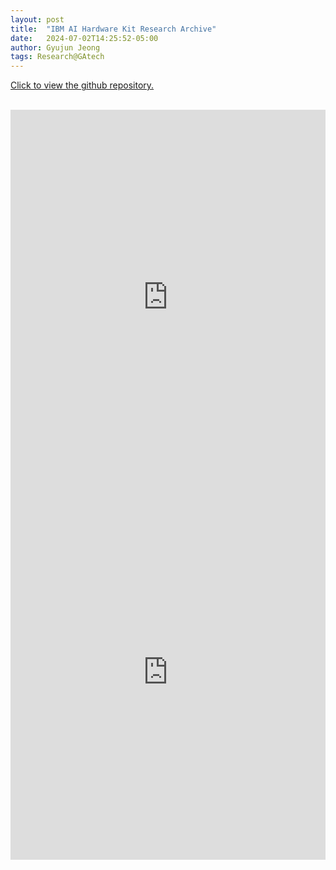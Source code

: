 ```yaml
---
layout: post
title:  "IBM AI Hardware Kit Research Archive"
date:   2024-07-02T14:25:52-05:00
author: Gyujun Jeong
tags: Research@GAtech
---
```


<a href="https://github.com/gyulab/aihwkit/tree/master" target="_blank">Click to view the github repository.</a><br><br>
<iframe src="https://drive.google.com/file/d/1rbIu6mdYRK0MGFGlL7RWprEDQ55h7E3x/preview" style="width:100%; height:600px;" frameborder="0"></iframe>
<iframe src="https://drive.google.com/file/d/1Q_J0C1Z9MtZeBEsPk3PK8MJ6ZTHk2Lw_/preview" style="width:100%; height:600px;" frameborder="0"></iframe>

